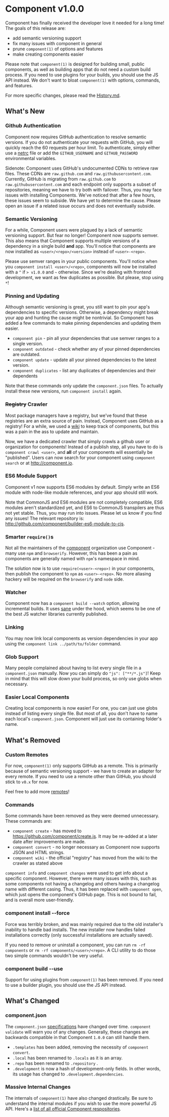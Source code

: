# Component v1.0.0

Component has finally received the developer love it needed for a long time!
The goals of this release are:

- add semantic versioning support
- fix many issues with component in general
- prune `component(1)` of options and features
- make creating components easier

Please note that `component(1)` is designed for building small, public components,
as well as building apps that do not need a custom build process.
If you need to use plugins for your builds,
you should use the JS API instead.
We don't want to bloat `component(1)` with options, commands, and features.

For more specific changes, please read the [History.md](https://github.com/component/component/blob/master/History.md).

## What's New

### Github Authentication

Component now requires GitHub authentication to resolve semantic versions.
If you do not authenticate your requests with GitHub,
you will quickly reach the 60 requests per hour limit.
To authenticate, simply either use a [netrc](http://www.gnu.org/software/inetutils/manual/html_node/The-_002enetrc-File.html) file
or add the `GITHUB_USERNAME` and `GITHUB_PASSWORD` environmental variables.

Sidenote: Component uses GitHub's undocumented CDNs to retrieve raw files. These CDNs are `raw.github.com` and `raw.githubusercontent.com`. Currently, GitHub is migrating from `raw.github.com` to `raw.githubusercontent.com` and each endpoint only supports a subset of repositories, meaning we have to try both with failover. Thus, you may face issues with installing Components. We've noticed that after a few hours, these issues seem to subside. We have yet to determine the cause. Please open an issue if a related issue occurs and does not eventually subside.

### Semantic Versioning

For a while, Component users were plagued by a lack of semantic versioning support.
But fear no longer! Component now supports semver.
This also means that Component supports multiple versions of a dependency in a single build __and__ app.
You'll notice that components are now installed as `<user>/<repo>/<version>` instead of `<user>-<repo>`.

Please use semver ranges in your public components.
You'll notice when you `component install <user>/<repo>`,
components will now be installed with a `^` if `> v1.0.0` and `~` otherwise.
Since we're dealing with frontend development, we want as few duplicates as possible.
But please, stop using `*`!

### Pinning and Updating

Although semantic versioning is great, you still want to pin your app's dependencies to specific versions.
Otherwise, a dependency might break your app and hunting the cause might be nontrivial.
So Component has added a few commands to make pinning dependencies and updating them easier.

- `component pin` - pin all your dependencies that use semver ranges to a single version.
- `component outdated` - check whether any of your pinned dependencies are outdated.
- `component update` - update all your pinned dependencies to the latest version.
- `component duplicates` - list any duplicates of dependencies and their dependents

Note that these commands only update the `component.json` files.
To actually install these new versions,
run `component install` again.

### ~~Registry~~ Crawler

Most package managers have a registry, but we've found that these registries are an extra source of pain.
Instead, Component uses GitHub as a registry!
For a while, we used a [wiki](https://github.com/component/component/wiki/Components) to keep track of components,
but this was a pain in the ass to update and maintain.

Now, we have a dedicated crawler that simply crawls a github user or organization for components!
Instead of a publish step, all you have to do is `component crawl <user>`, and __all__ of your components will essentially be "published".
Users can now search for your component using `component search` or at http://component.io.

### ES6 Module Support

Component v1 now supports ES6 modules by default.
Simply write an ES6 module with node-like module references, and your app should still work.

Note that CommonJS and ES6 modules are not completely compatible, ES6 modules aren't standardized yet, and ES6 to CommonJS transpilers are thus not yet stable.
Thus, you may run into issues.
Please let us know if you find any issues!
The relevant repository is: http://github.com/component/builder-es6-module-to-cjs.

### Smarter `require()`s

Not all the maintainers of the [component](https://github.com/component) organization use Component - many use `npm` and `browserify`.
However, this has been a pain as components are generally named with `npm`'s namespace in mind.

The solution now is to use `require(<user>-<repo>)` in your components, then publish the component to `npm` as `<user>-<repo>`.
No more aliasing hackery will be required on the `browserify` and `node` side.

### Watcher

Component now has a `component build --watch` option, allowing incremental builds. It uses [sane](http://github.com/amasad/sane) under the hood, which seems to be one of the best JS watcher libraries currently published.

### Linking

You may now link local components as version dependencies in your app using the `component link ../path/to/folder` command.

### Glob Support

Many people complained about having to list every single file in a `component.json` manually.
Now you can simply do `"js": ["**/*.js"]`!
Keep in mind that this will slow down your build process,
so only use globs when necessary.

### Easier Local Components

Creating local components is now easier! For one, you can just use globs instead of listing every single file.
But most of all, you don't have to name each local's `component.json`. Component will just use its containing folder's name.

## What's Removed

### Custom Remotes

For now, `component(1)` only supports GitHub as a remote.
This is primarily because of semantic versioning support - we have to create an adapter for every remote.
If you need to use a remote other than GitHub,
you should stick to `v0.x` for now.

Feel free to add more [remotes](https://github.com/component/remotes.js)!

### Commands

Some commands have been removed as they were deemed unnecessary.
These commands are:

- `component create` - has moved to https://github.com/component/create.js. It may be re-added at a later date after improvements are made.
- `component convert` - no longer necessary as Component now supports JSON and HTML strings.
- `component wiki` - the official "registry" has moved from the wiki to the crawler as stated above

`component info` and `component changes` were used to get info about a specific component. However, there were many issues with this, such as some components not having a changelog and others having a changelog name with different casing. Thus, it has been replaced with `component open`, which just opens the component's GitHub page. This is not bound to fail, and is overall more user-friendly.

### component install --force

Force was terribly broken, and was mainly required due to the old installer's inability to handle bad installs.
The new installer now handles failed installations correctly (only successful installations are actually saved).

If you need to remove or uninstall a component, you can run `rm -rf components` or `rm -rf components/<user>/<repo>`.
A CLI utility to do those two simple commands wouldn't be very useful.

### component build --use

Support for using plugins from `component(1)` has been removed.
If you need to use a builder plugin,
you should use the JS API instead.

## What's Changed

### component.json

The `component.json` [specifications](https://github.com/component/spec) have changed over time.
`component validate` will warn you of any changes. Generally, these changes are backwards compatible in that Component `1.0.0` can still handle them.

- `.templates` has been added, removing the necessity of `component convert`.
- `.local` has been renamed to `.locals` as it is an array.
- `.repo` has been renamed to `.repository` .
- `.development` is now a hash of development-only fields. In other words, its usage has changed to `.development.dependencies`.

### Massive Internal Changes

The internals of `component(1)` have also changed drastically.
Be sure to understand the internal modules if you wish to use the more powerful JS API. Here's a [list of all official Component respositories](../component/repositories.md).
